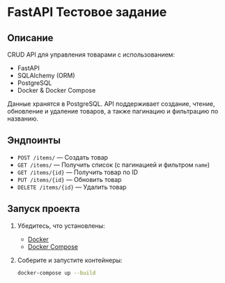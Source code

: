 # FastAPI Тестовое задание

## Описание
CRUD API для управления товарами с использованием:
- FastAPI
- SQLAlchemy (ORM)
- PostgreSQL
- Docker & Docker Compose

Данные хранятся в PostgreSQL. API поддерживает создание, чтение, обновление и удаление товаров, а также пагинацию и фильтрацию по названию.

## Эндпоинты

- `POST /items/` — Создать товар
- `GET /items/` — Получить список (с пагинацией и фильтром `name`)
- `GET /items/{id}` — Получить товар по ID
- `PUT /items/{id}` — Обновить товар
- `DELETE /items/{id}` — Удалить товар

## Запуск проекта

1. Убедитесь, что установлены:
   - [Docker](https://docs.docker.com/get-docker/)
   - [Docker Compose](https://docs.docker.com/compose/install/)

2. Соберите и запустите контейнеры:
   ```bash
   docker-compose up --build